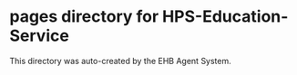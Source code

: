 # pages directory for HPS-Education-Service

This directory was auto-created by the EHB Agent System.